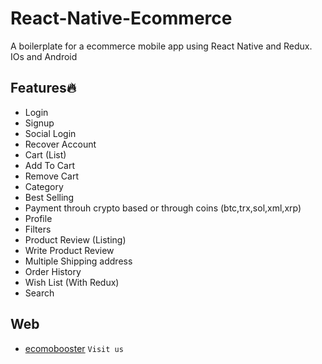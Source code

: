 # React-Native-Ecommerce
A boilerplate for a ecommerce mobile app using React Native and Redux.
IOs and Android
## Features🔥
- Login 
- Signup
- Social Login
- Recover Account
- Cart (List)
- Add To Cart
- Remove Cart
- Category
- Best Selling
- Payment throuh crypto based or through coins (btc,trx,sol,xml,xrp)
- Profile
- Filters
- Product Review (Listing)
- Write Product Review
- Multiple Shipping address
- Order History
- Wish List (With Redux)
- Search 

## Web
- [ecomobooster](https://ecomobooster.xyz/) `Visit us`


